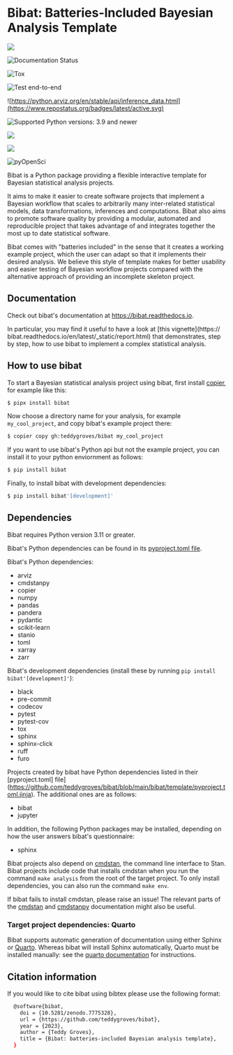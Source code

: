 # Bibat: Batteries-Included Bayesian Analysis Template

![](https://zenodo.org/badge/latestdoi/344553551)

![Documentation Status](https://bibat.readthedocs.io/en/latest/?badge=latest)

![Tox](https://github.com/teddygroves/bibat/actions/workflows/run_tox.yml/badge.svg)

![Test end-to-end](https://github.com/teddygroves/bibat/actions/workflows/test_end_to_end.yml/badge.svg)

![https://python.arviz.org/en/stable/api/inference_data.html](https://www.repostatus.org/badges/latest/active.svg)

![Supported Python versions: 3.9 and newer](https://img.shields.io/badge/python->=3.12-blue.svg)

![](https://badge.fury.io/py/bibat.svg)

![](https://codecov.io/github/teddygroves/bibat/branch/main/graph/badge.svg?token=ck0IKyzP7J)

![pyOpenSci](https://tinyurl.com/y22nb8up)

Bibat is a Python package providing a flexible interactive template for Bayesian
statistical analysis projects.

It aims to make it easier to create software projects that implement a Bayesian
workflow that scales to arbitrarily many inter-related statistical models, data
transformations, inferences and computations. Bibat also aims to promote
software quality by providing a modular, automated and reproducible project that
takes advantage of and integrates together the most up to date statistical
software.

Bibat comes with "batteries included" in the sense that it creates a working
example project, which the user can adapt so that it implements their desired
analysis. We believe this style of template makes for better usability and
easier testing of Bayesian workflow projects compared with the alternative
approach of providing an incomplete skeleton project.

## Documentation

Check out bibat's documentation at <https://bibat.readthedocs.io>.

In particular, you may find it useful to have a look at [this vignette](https:// bibat.readthedocs.io/en/latest/_static/report.html) that demonstrates, step by
step, how to use bibat to implement a complex statistical analysis.

## How to use bibat

To start a Bayesian statistical analysis project using bibat, first install [copier](https://copier.readthedocs.io), for example like this:

```sh
$ pipx install bibat
```

Now choose a directory name for your analysis, for example `my_cool_project`,
and copy bibat's example project there:

```sh
$ copier copy gh:teddygroves/bibat my_cool_project
```

If you want to use bibat's Python api but not the example project, you can
install it to your python enviornment as follows:

```sh
$ pip install bibat
```

Finally, to install bibat with development dependencies:

```sh
$ pip install bibat'[development]'
```

## Dependencies

Bibat requires Python version 3.11 or greater.

Bibat's Python dependencies can be found in its [pyproject.toml file](https://github.com/teddygroves/bibat/blob/main/pyproject.toml).

Bibat's Python dependencies:

- arviz
- cmdstanpy
- copier
- numpy
- pandas
- pandera
- pydantic
- scikit-learn
- stanio
- toml
- xarray
- zarr

Bibat's development dependencies (install these by running `pip install
bibat'[development]'`):

- black
- pre-commit
- codecov
- pytest
- pytest-cov
- tox
- sphinx
- sphinx-click
- ruff
- furo

Projects created by bibat have Python dependencies listed in their [pyproject.toml] file](https://github.com/teddygroves/bibat/blob/main/bibat/template/pyproject.toml.jinja). The additional ones are as follows:

- bibat
- jupyter

In addition, the following Python packages may be installed, depending on how
the user answers bibat's questionnaire:

- sphinx

Bibat projects also depend on [cmdstan](https://mc-stan.org/docs/cmdstan-guide/index.html), the command line
interface to Stan. Bibat projects include code that installs cmdstan when you
run the command `make analysis` from the root of the target project. To only install dependencies, you can also run the command `make env`.

If bibat fails to install cmdstan, please raise an issue! The relevant
parts of the [cmdstan](https://mc-stan.org/docs/cmdstan-guide/cmdstan-installation.html) and
[cmdstanpy](https://cmdstanpy.readthedocs.io/en/v1.1.0/installation.html#cmdstan-installation)
documentation might also be useful.

### Target project dependencies: Quarto

Bibat supports automatic generation of documentation using either Sphinx or
[Quarto](https://quarto.org/). Whereas bibat will install Sphinx
automatically, Quarto must be installed manually: see the [quarto
documentation](https://quarto.org/docs/get-started/) for instructions.

## Citation information

If you would like to cite bibat using bibtex please use the following format:


```sh
  @software{bibat,
    doi = {10.5281/zenodo.7775328},
    url = {https://github.com/teddygroves/bibat},
    year = {2023},
    author = {Teddy Groves},
    title = {Bibat: batteries-included Bayesian analysis template},
  }
```
